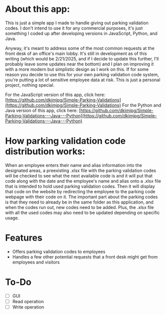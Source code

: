 # About this app:
This is just a simple app I made to handle giving out parking validation codes. I don't intend to use it for any commercial purposes, 
it's just something I coded up after developing versions in JavaScript, Python, and Java.

Anyway, it's meant to address some of the most common requests at the front desk of an office's main lobby. It's still in development as 
of this writing (which would be 2/21/2025, and if I decide to update this further, I'll probably leave some updates near the bottom) and
I plan on improving it with a more modern but simplistic design as I work on this. If for some reason you decide to use this for your
own parking validation code system, you're putting a lot of sensitive employee data at risk. This is just a personal project, nothing
special.

For the JavaScript version of this app, click here: [https://github.com/dkimjpg/Simple-Parking-Validations](https://github.com/dkimjpg/Simple-Parking-Validations)
For the Python and Java version of this app, click here: [https://github.com/dkimjpg/Simple-Parking-Validations---Java---Python](https://github.com/dkimjpg/Simple-Parking-Validations---Java---Python)

# How parking validation code distribution works:
When an employee enters their name and alias information into the designated areas, a preexisting .xlsx file with the parking validation codes 
will be checked to see what the next available code is and it will put that code along with the date and the employee's name and alias onto a .xlsx file
that is intended to hold used parking validation codes. Then it will display that code on the website by redirecting the employee to the 
parking code webpage with their code on it. The important part about the parking codes is that they need to already be in the same folder as
this application, and when the codes run out, new codes need to be added. Plus, the .xlsx file with all the used codes may also need to be updated
depending on specific usage.

# Features
- Offers parking validation codes to employees
- Handles a few other potential requests that a front desk might get from employees and visitors

# To-Do
- [ ] GUI
- [ ] Read operation
- [ ] Write operation
